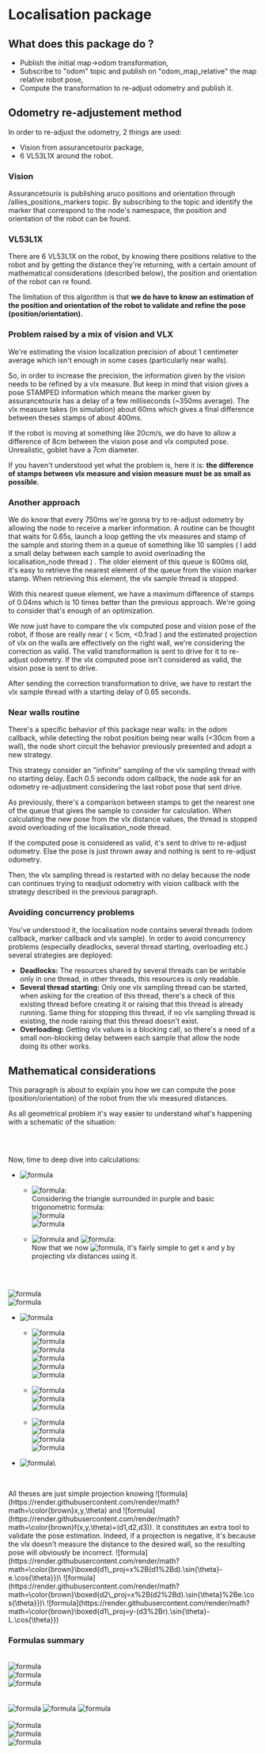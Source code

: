 # Localisation package

## What does this package do ?

- Publish the initial map->odom transformation,
- Subscribe to "odom" topic and publish on "odom_map_relative" the map relative robot pose,
- Compute the transformation to re-adjust odometry and publish it.


## Odometry re-adjustement method

In order to re-adjust the odometry, 2 things are used:
- Vision from assurancetourix package,
- 6 VL53L1X around the robot.

### Vision

Assurancetourix is publishing aruco positions and orientation through /allies_positions_markers topic. By subscribing to the topic and identify the marker that correspond to the node's namespace, the position and orientation of the robot can be found.

### VL53L1X

There are 6 VL53L1X on the robot, by knowing there positions relative to the robot and by getting the distance they're returning, with a certain amount of mathematical considerations (described below), the position and orientation of the robot can re found.

The limitation of this algorithm is that **we do have to know an estimation of the position and orientation of the robot to validate and refine the pose (position/orientation).**

### Problem raised by a mix of vision and VLX

We're estimating the vision localization precision of about 1 centimeter average which isn't enough in some cases (particularly near walls).

So, in order to increase the precision, the information given by the vision needs to be refined by a vlx measure. But keep in mind that vision gives a pose STAMPED information which means the marker given by assurancetourix has a delay of a few milliseconds (~350ms average). The vlx measure takes (in simulation) about 60ms which gives a final difference between theses stamps of about 400ms.

If the robot is moving at something like 20cm/s, we do have to allow a difference of 8cm between the vision pose and vlx computed pose. Unrealistic, goblet have a 7cm diameter.

If you haven't understood yet what the problem is, here it is: **the difference of stamps between vlx measure and vision measure must be as small as possible.**

### Another approach

We do know that every 750ms we're gonna try to re-adjust odometry by allowing the node to receive a marker information. A routine can be thought that waits for 0.65s, launch a loop getting the vlx measures and stamp of the sample and storing them in a queue of something like 10 samples ( I add a small delay between each sample to avoid overloading the localisation_node thread ) . The older element of this queue is 600ms old, it's easy to retrieve the nearest element of the queue from the vision marker stamp. When retrieving this element, the vlx sample thread is stopped.

With this nearest queue element, we have a maximum difference of stamps of 0.04ms which is 10 times better than the previous approach. We're going to consider that's enough of an optimization.

We now just have to compare the vlx computed pose and vision pose of the robot, if those are really near ( < 5cm, <0.1rad ) and the estimated projection of vlx on the walls are effectively on the right wall, we're considering the correction as valid. The valid transformation is sent to drive for it to re-adjust odometry. If the vlx computed pose isn't considered as valid, the vision pose is sent to drive.

After sending the correction transformation to drive, we have to restart the vlx sample thread with a starting delay of 0.65 seconds.

### Near walls routine

There's a specific behavior of this package near walls: in the odom callback, while detecting the robot position being near walls (<30cm from a wall), the node short circuit the behavior previously presented and adopt a new strategy.

This strategy consider an "infinite" sampling of the vlx sampling thread with no starting delay. Each 0.5 seconds odom callback, the node ask for an odometry re-adjustment considering the last robot pose that sent drive.

As previously, there's a comparison between stamps to get the nearest one of the queue that gives the sample to consider for calculation. When calculating the new pose from the vlx distance values, the thread is stopped avoid overloading of the localisation_node thread.

If the computed pose is considered as valid, it's sent to drive to re-adjust odometry. Else the pose is just thrown away and nothing is sent to re-adjust odometry.

Then, the vlx sampling thread is restarted with no delay because the node can continues trying to readjust odometry with vision callback with the strategy described in the previous paragraph.

### Avoiding concurrency problems

You've understood it, the localisation node contains several threads (odom callback, marker callback and vlx sample). In order to avoid concurrency problems (especially deadlocks, several thread starting, overloading etc.) several strategies are deployed:
- **Deadlocks:**
 The resources shared by several threads can be writable only in one thread, in other threads, this resources is only readable.
 - **Several thread starting:**
Only one vlx sampling thread can be started, when asking for the creation of this thread, there's a check of this existing thread before creating it or raising that this thread is already running. Same thing for stopping this thread, if no vlx sampling thread is existing, the node raising that this thread doesn't exist.
- **Overloading:**
Getting vlx values is a blocking call, so there's a need of a small non-blocking delay between each sample that allow the node doing its other works.

## Mathematical considerations

This paragraph is about to explain you how we can compute the pose (position/orientation) of the robot from the vlx measured distances.

As all geometrical problem it's way easier to understand what's happening with a schematic of the situation:

<p align="center">
<img src="./schematic_pictures/vlx_math_schematic.png" title="">
</p>
<br/>

Now, time to deep dive into calculations:

+ ![formula](https://render.githubusercontent.com/render/math?math=\color{brown}f(d1,d2,d3)=(x,y,\theta))
	+ ![formula](https://render.githubusercontent.com/render/math?math=\color{brown}\theta):\
Considering the triangle surrounded in purple and basic trigonometric formula:\
![formula](https://render.githubusercontent.com/render/math?math=\color{brown}\tan(\theta)=\frac{d2-d1}{2e})\
![formula](https://render.githubusercontent.com/render/math?math=\color{brown}\Rightarrow\boxed{\theta=\arctan{\frac{d2-d1}{2e}}}%20(3)%20)

	+ ![formula](https://render.githubusercontent.com/render/math?math=\color{brown}x) and ![formula](https://render.githubusercontent.com/render/math?math=\color{brown}y):\
Now that we now ![formula](https://render.githubusercontent.com/render/math?math=\color{brown}\theta), it's fairly simple to get x and y by projecting vlx distances using it.

<p align="center">
<img src="./schematic_pictures/vlx_x_y_determination.png" title="">
</p>
<br/>

![formula](https://render.githubusercontent.com/render/math?math=\color{brown}\boxed{y=%20(%20\%20\frac{d2-d1}{2}%20%2B%20d%20\%20).\cos{\theta}}%20\%20(1))\
![formula](https://render.githubusercontent.com/render/math?math=\color{brown}\boxed{x=(d3%2Br).\cos{\theta}%2BL.\sin{\theta}}\%20(2))

+ ![formula](https://render.githubusercontent.com/render/math?math=\color{brown}f(x,y,\theta)=(d1,d2,d3))
	+ ![formula](https://render.githubusercontent.com/render/math?math=\color{brown}d1)\
![formula](https://render.githubusercontent.com/render/math?math=\color{brown}(3)\Rightarrow\tan{\theta}=\frac{d2-d1}{2e})\
![formula](https://render.githubusercontent.com/render/math?math=\color{brown}\Rightarrow\d2=2e\tan{\theta}%2Bd1%20(4)%20)\
![formula](https://render.githubusercontent.com/render/math?math=\color{brown}(1)\Rightarrow\y=(\frac{d1%2B(d1%2B2e\tan{\theta})}{2}%2Bd).\cos{\theta})\
![formula](https://render.githubusercontent.com/render/math?math=\color{brown}\Rightarrow\y=(d1%2B2e\tan{\theta}).\cos{\theta})\
![formula](https://render.githubusercontent.com/render/math?math=\color{brown}\Rightarrow\boxed{d1=\frac{y}{\cos{\theta}}-e\tan{\theta}-d})

	+ ![formula](https://render.githubusercontent.com/render/math?math=\color{brown}d2)\
![formula](https://render.githubusercontent.com/render/math?math=\color{brown}(4)\Rightarrow\d2=2e\tan{\theta}%2B\frac{y}{\cos{\theta}}-e\tan{\theta}-d)\
![formula](https://render.githubusercontent.com/render/math?math=\color{brown}\Rightarrow\boxed{d2=\frac{y}{\cos{\theta}}%2Be\tan{\theta}-d})

	+ ![formula](https://render.githubusercontent.com/render/math?math=\color{brown}d3)\
![formula](https://render.githubusercontent.com/render/math?math=\color{brown}(2)\Rightarrow\x-L.\sin{\theta}=(d3%2Br).\cos{\theta})\
![formula](https://render.githubusercontent.com/render/math?math=\color{brown}\Rightarrow\frac{x}{\cos{\theta}}-L.\tan{\theta}=d3%2Br)\
![formula](https://render.githubusercontent.com/render/math?math=\color{brown}\Rightarrow\boxed{d3=\frac{x}{\cos{\theta}}-L.\tan{\theta}-r})

+ ![formula](https://render.githubusercontent.com/render/math?math=\color{brown}f(x,y,\theta,d1,d2,d3)=(d1\_proj,d2\_proj,d3\_proj))\
<p align="center">
<img src="./schematic_pictures/vlx_proj.png" title="">
</p>
<br/>
All theses are just simple projection knowing ![formula](https://render.githubusercontent.com/render/math?math=\color{brown}x,y,\theta) and ![formula](https://render.githubusercontent.com/render/math?math=\color{brown}f(x,y,\theta)=(d1,d2,d3)). It constitutes an extra tool to validate the pose estimation. Indeed, if a projection is negative, it's because the vlx doesn't measure the distance to the desired wall, so the resulting pose will obviously be incorrect.
![formula](https://render.githubusercontent.com/render/math?math=\color{brown}\boxed{d1\_proj=x%2B(d1%2Bd).\sin{\theta}-e.\cos{\theta}})\
![formula](https://render.githubusercontent.com/render/math?math=\color{brown}\boxed{d2\_proj=x%2B(d2%2Bd).\sin{\theta}%2Be.\cos{\theta}})\
![formula](https://render.githubusercontent.com/render/math?math=\color{brown}\boxed{d1\_proj=y-(d3%2Br).\sin{\theta}-L.\cos{\theta}})

### Formulas summary
\
![formula](https://render.githubusercontent.com/render/math?math=\color{brown}\boxed{x=(d3%2Br).\cos{\theta}%2BL.\sin{\theta}}\%20)\
![formula](https://render.githubusercontent.com/render/math?math=\color{brown}\boxed{y=%20(%20\%20\frac{d2-d1}{2}%20%2B%20d%20\%20).\cos{\theta}})\
![formula](https://render.githubusercontent.com/render/math?math=\color{brown}\Rightarrow\boxed{\theta=\arctan{\frac{d2-d1}{2e}}}%20(3)%20)\
\
\
![formula](https://render.githubusercontent.com/render/math?math=\color{brown}\Rightarrow\boxed{d1=\frac{y}{\cos{\theta}}-e\tan{\theta}-d})
![formula](https://render.githubusercontent.com/render/math?math=\color{brown}\Rightarrow\boxed{d2=\frac{y}{\cos{\theta}}%2Be\tan{\theta}-d})
![formula](https://render.githubusercontent.com/render/math?math=\color{brown}\Rightarrow\boxed{d3=\frac{x}{\cos{\theta}}-L.\tan{\theta}-r})
\
\
![formula](https://render.githubusercontent.com/render/math?math=\color{brown}\boxed{d1\_proj=x%2B(d1%2Bd).\sin{\theta}-e.\cos{\theta}})\
![formula](https://render.githubusercontent.com/render/math?math=\color{brown}\boxed{d2\_proj=x%2B(d2%2Bd).\sin{\theta}%2Be.\cos{\theta}})\
![formula](https://render.githubusercontent.com/render/math?math=\color{brown}\boxed{d1\_proj=y-(d3%2Br).\sin{\theta}-L.\cos{\theta}})

